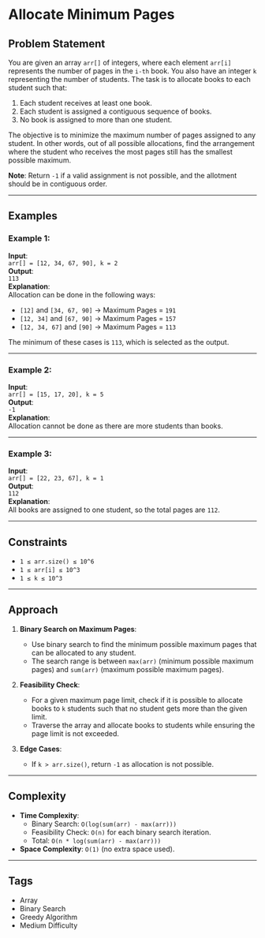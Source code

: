 # Allocate Minimum Pages

## Problem Statement
You are given an array `arr[]` of integers, where each element `arr[i]` represents the number of pages in the `i-th` book. You also have an integer `k` representing the number of students. The task is to allocate books to each student such that:

1. Each student receives at least one book.
2. Each student is assigned a contiguous sequence of books.
3. No book is assigned to more than one student.

The objective is to minimize the maximum number of pages assigned to any student. In other words, out of all possible allocations, find the arrangement where the student who receives the most pages still has the smallest possible maximum.

**Note**: Return `-1` if a valid assignment is not possible, and the allotment should be in contiguous order.

---

## Examples

### Example 1:
**Input**:  
`arr[] = [12, 34, 67, 90], k = 2`  
**Output**:  
`113`  
**Explanation**:  
Allocation can be done in the following ways:  
- `[12]` and `[34, 67, 90]` → Maximum Pages = `191`  
- `[12, 34]` and `[67, 90]` → Maximum Pages = `157`  
- `[12, 34, 67]` and `[90]` → Maximum Pages = `113`  

The minimum of these cases is `113`, which is selected as the output.

---

### Example 2:
**Input**:  
`arr[] = [15, 17, 20], k = 5`  
**Output**:  
`-1`  
**Explanation**:  
Allocation cannot be done as there are more students than books.

---

### Example 3:
**Input**:  
`arr[] = [22, 23, 67], k = 1`  
**Output**:  
`112`  
**Explanation**:  
All books are assigned to one student, so the total pages are `112`.

---

## Constraints
- `1 ≤ arr.size() ≤ 10^6`
- `1 ≤ arr[i] ≤ 10^3`
- `1 ≤ k ≤ 10^3`

---

## Approach
1. **Binary Search on Maximum Pages**:  
   - Use binary search to find the minimum possible maximum pages that can be allocated to any student.
   - The search range is between `max(arr)` (minimum possible maximum pages) and `sum(arr)` (maximum possible maximum pages).

2. **Feasibility Check**:  
   - For a given maximum page limit, check if it is possible to allocate books to `k` students such that no student gets more than the given limit.
   - Traverse the array and allocate books to students while ensuring the page limit is not exceeded.

3. **Edge Cases**:  
   - If `k > arr.size()`, return `-1` as allocation is not possible.

---

## Complexity
- **Time Complexity**:  
  - Binary Search: `O(log(sum(arr) - max(arr)))`  
  - Feasibility Check: `O(n)` for each binary search iteration.  
  - Total: `O(n * log(sum(arr) - max(arr)))`  
- **Space Complexity**: `O(1)` (no extra space used).

---

## Tags
- Array
- Binary Search
- Greedy Algorithm
- Medium Difficulty